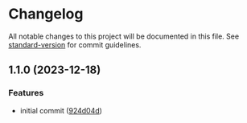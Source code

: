 # Changelog

All notable changes to this project will be documented in this file. See [standard-version](https://github.com/conventional-changelog/standard-version) for commit guidelines.

## 1.1.0 (2023-12-18)


### Features

* initial commit ([924d04d](https://github.com/danielsidauruk/cicd-gke-tf/commit/924d04d5fce0bcc70021e45560a83698ca0866ce))
